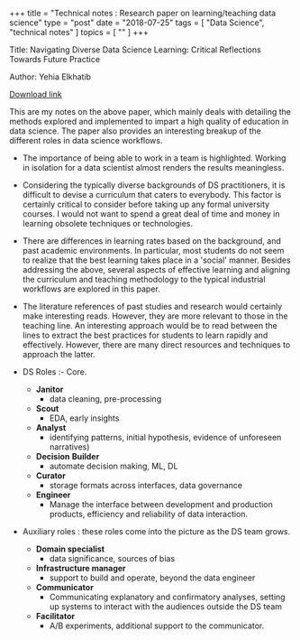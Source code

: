 +++
title = "Technical notes : Research paper on learning/teaching data science"
type = "post"
date = "2018-07-25"
tags = [ "Data Science", "technical notes" ]
topics = [ "" ]
+++

Title: Navigating Diverse Data Science Learning: Critical Reflections Towards Future Practice

Author: Yehia Elkhatib

[Download link](https://arxiv.org/pdf/1807.03750v1.pdf)

This are my notes on the above paper, which mainly deals with detailing the methods explored and implemented to impart a high quality of education in data science. The paper also provides an interesting breakup of the different roles in data science workflows. 

-   The importance of being able to work in a team is highlighted. Working in isolation for a data scientist almost renders the results meaningless.

-   Considering the typically diverse backgrounds of DS practitioners, it is difficult to devise a curriculum that caters to everybody. This factor is certainly critical to consider before taking up any formal university courses. I would not want to spend a great deal of time and money in learning obsolete techniques or technologies.

-   There are differences in learning rates based on the background, and past academic environments. In particular, most students do not seem to realize that the best learning takes place in a 'social' manner. Besides addressing the above, several aspects of effective learning and aligning the curriculum and teaching methodology to the typical industrial workflows are explored in this paper.

-   The literature references of past studies and research would certainly make interesting reads. However, they are more relevant to those in the teaching line. An interesting approach would be to read between the lines to extract the best practices for students to learn rapidly and effectively. However, there are many direct resources and techniques to approach the latter.

-   DS Roles :- Core.
    -   **Janitor**
        -   data cleaning, pre-processing
    -   **Scout**
        -   EDA, early insights
    -   **Analyst**
        -   identifying patterns, initial hypothesis, evidence of unforeseen narratives)
    -   **Decision** **Builder**
        -   automate decision making, ML, DL
    -   **Curator**
        -   storage formats across interfaces, data governance
    -   **Engineer**
        -   Manage the interface between development and production products, efficiency and reliability of data interaction.

-   Auxiliary roles : these roles come into the picture as the DS team grows.
    -   **Domain specialist**
        -   data significance, sources of bias
    -   **Infrastructure manager**
        -   support to build and operate, beyond the data engineer
    -   **Communicator**
        -   Communicating explanatory and confirmatory analyses, setting up systems to interact with the audiences outside the DS team
    -   **Facilitator**
        -   A/B experiments, additional support to the communicator.

